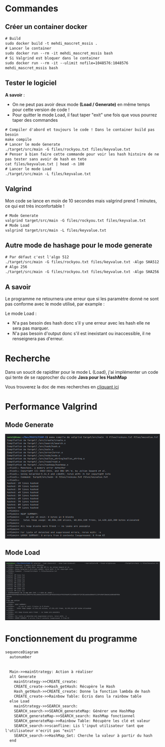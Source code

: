 # Commandes
## Créer un container docker
```shell
# Build
sudo docker build -t mehdi_mascret_mssis .
# Lancer le container
sudo docker run --rm -it mehdi_mascret_mssis bash
# Si Valgrind est bloquer dans le container
sudo docker run --rm -it --ulimit nofile=1048576:1048576 mehdi_mascret_mssis bash
```
## Tester le logiciel
**A savoir** : 
- On ne peut pas avoir deux mode **(Load / Generate)** en même temps pour cette version de code !
- Pour quitter le mode Load, il faut taper "exit" une fois que vous pourrez taper des commandes

```shell
# Compiler d'abord et toujours le code ! Dans le container build pas besoin
make compile
# Lancer le mode Generate
./target/src/main -G files/rockyou.txt files/keyvalue.txt
# Penser à bien faire cette commande pour voir les hash histoire de ne pas tester sans avoir de hash en tete
cat files/keyvalue.txt | head -n 100
# Lancer le mode Load
./target/src/main -L files/keyvalue.txt

```
## Valgrind
Mon code se lance en moin de 10 secondes mais valgrind prend 1 minutes, ce qui est très inconfortable !
```shell
# Mode Generate
valgrind target/src/main -G files/rockyou.txt files/keyvalue.txt
# Mode Load
valgrind target/src/main -L files/keyvalue.txt
```
## Autre mode de hashage pour le mode generate
```shell
# Par défaut c'est l'algo 512
./target/src/main -G files/rockyou.txt files/keyvalue.txt -Algo SHA512
# Algo 256
./target/src/main -G files/rockyou.txt files/keyvalue.txt -Algo SHA256
```
## A savoir
Le programme ne retournera une erreur que si les paramètre 
donné ne sont pas conforme avec le mode utilisé, par example :

Le mode Load :
- N'a pas besoin des hash donc s'il y une erreur avec les hash elle ne sera pas marquer.
- N'a pas besoin d'output donc s'il est inexistant ou inaccessible, il ne renseignera pas d'erreur.

# Recherche
Dans un soucit de rapiditer pour le mode L (Load), j'ai implémenter un code qui tente de se rapprocher du code **Java pour les HashMap**

Vous trouverez la doc de mes recherches en [cliquant ici ](doc/search.md)
# Performance Valgrind
## Mode Generate
![Image de Valgrind sur le mode Generate, TOUT EST OK !](doc/img/performance/valgrind_generate_SHA512.png)
## Mode Load
![Image de Valgrind sur le mode Load, TOUT EST OK !](doc/img/performance/valgrind_load_SHA512.png)

# Fonctionnement du programme

```mermaid
sequenceDiagram
  autonumber


  Main->>mainStrategy: Action à réaliser
  alt Generate
    mainStrategy->>CREATE_create:
    CREATE_create->>Hash_getHash: Récupère le Hash
    Hash_getHash->>CREATE_create: Donne la fonction lambda de hash
    CREATE_create->>Rainbow Table: Ecris dans la rainbow table
  else Load
    mainStrategy->>SEARCH_search:
    SEARCH_search->>SEARCH_generateMap: Générer une HashMap
    SEARCH_generateMap->>SEARCH_search: HashMap fonctionnel
    SEARCH_generateMap->>Rainbow Table: Récupère les clé et valeur
    SEARCH_search->>scanfline: Lis l'input utilisateur tant que l'utilisateur n'ecrit pas "exit"
    SEARCH_search->>HashMap_Get: Cherche la valeur à partir du hash
  end


```
